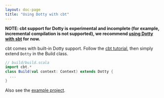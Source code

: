 ```yaml
---
layout: doc-page
title: "Using Dotty with cbt"
---
```


**NOTE: cbt support for Dotty is experimental and incomplete (for example,
incremental compilation is not supported), we recommend [using Dotty with sbt](sbt-projects.md) for now.**

cbt comes with built-in Dotty support. Follow the
[cbt tutorial](https://github.com/cvogt/cbt/), then simply extend `Dotty` in the Build class.

```scala sc:nocompile
// build/build.scala
import cbt.*
class Build(val context: Context) extends Dotty {
  ...
}
```

Also see the [example project](https://github.com/cvogt/cbt/tree/master/examples/dotty-example).
